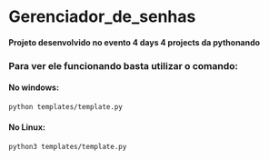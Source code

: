 # Gerenciador_de_senhas
#### Projeto desenvolvido no evento 4 days 4 projects da pythonando 

### Para ver ele funcionando basta utilizar o comando:

#### No windows:
```bash
python templates/template.py
```

#### No Linux:
```bash
python3 templates/template.py
```

